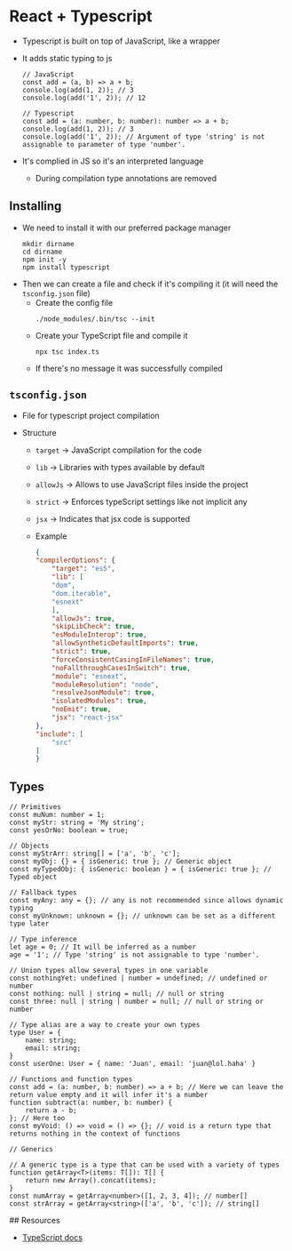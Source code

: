 # React + Typescript

-   Typescript is built on top of JavaScript, like a wrapper
-   It adds static typing to js

    ```JS
    // JavaScript
    const add = (a, b) => a + b;
    console.log(add(1, 2)); // 3
    console.log(add('1', 2)); // 12
    ```

    ```TS
    // Typescript
    const add = (a: number, b: number): number => a + b;
    console.log(add(1, 2)); // 3
    console.log(add('1', 2)); // Argument of type 'string' is not assignable to parameter of type 'number'.
    ```

-   It's complied in JS so it's an interpreted language
    -   During compilation type annotations are removed

## Installing

-   We need to install it with our preferred package manager
    ```SHELL
    mkdir dirname
    cd dirname
    npm init -y
    npm install typescript
    ```
-   Then we can create a file and check if it's compiling it (it will need the `tsconfig.json` file)
    -   Create the config file
        ```SHELL
        ./node_modules/.bin/tsc --init
        ```
    -   Create your TypeScript file and compile it
        ```SHELL
        npx tsc index.ts
        ```
    -   If there's no message it was successfully compiled

## `tsconfig.json`

-   File for typescript project compilation
-   Structure

    -   `target` -> JavaScript compilation for the code
    -   `lib` -> Libraries with types available by default
    -   `allowJs` -> Allows to use JavaScript files inside the project
    -   `strict` -> Enforces typeScript settings like not implicit any
    -   `jsx` -> Indicates that jsx code is supported
    -   Example

        ```JSON
        {
        "compilerOptions": {
            "target": "es5",
            "lib": [
            "dom",
            "dom.iterable",
            "esnext"
            ],
            "allowJs": true,
            "skipLibCheck": true,
            "esModuleInterop": true,
            "allowSyntheticDefaultImports": true,
            "strict": true,
            "forceConsistentCasingInFileNames": true,
            "noFallthroughCasesInSwitch": true,
            "module": "esnext",
            "moduleResolution": "node",
            "resolveJsonModule": true,
            "isolatedModules": true,
            "noEmit": true,
            "jsx": "react-jsx"
        },
        "include": [
            "src"
        ]
        }
        ```

## Types

```TS
// Primitives
const muNum: number = 1;
const myStr: string = 'My string';
const yesOrNo: boolean = true;

// Objects
const myStrArr: string[] = ['a', 'b', 'c'];
const myObj: {} = { isGeneric: true }; // Generic object
const myTypedObj: { isGeneric: boolean } = { isGeneric: true }; // Typed object

// Fallback types
const myAny: any = {}; // any is not recommended since allows dynamic typing
const myUnknown: unknown = {}; // unknown can be set as a different type later

// Type inference
let age = 0; // It will be inferred as a number
age = '1'; // Type 'string' is not assignable to type 'number'.

// Union types allow several types in one variable
const nothingYet: undefined | number = undefined; // undefined or number
const nothing: null | string = null; // null or string
const three: null | string | number = null; // null or string or number

// Type alias are a way to create your own types
type User = {
    name: string;
    email: string;
}
const userOne: User = { name: 'Juan', email: 'juan@lol.haha' }

// Functions and function types
const add = (a: number, b: number) => a + b; // Here we can leave the return value empty and it will infer it's a number
function subtract(a: number, b: number) {
    return a - b;
}; // Here too
const myVoid: () => void = () => {}; // void is a return type that returns nothing in the context of functions

// Generics

// A generic type is a type that can be used with a variety of types
function getArray<T>(items: T[]): T[] {
    return new Array().concat(items);
}
const numArray = getArray<number>([1, 2, 3, 4]); // number[]
const strArray = getArray<string>(['a', 'b', 'c']); // string[]
```

## Resources

-   [TypeScript docs](https://www.typescriptlang.org/)
